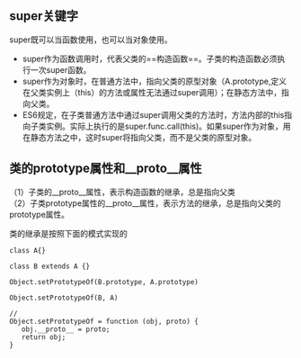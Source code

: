 ## super关键字
super既可以当函数使用，也可以当对象使用。

- super作为函数调用时，代表父类的==构造函数==。子类的构造函数必须执行一次super函数。
- super作为对象时，在普通方法中，指向父类的原型对象（A.prototype,定义在父类实例上（this）的方法或属性无法通过super调用）；在静态方法中，指向父类。
- ES6规定，在子类普通方法中通过super调用父类的方法时，方法内部的this指向子类实例。实际上执行的是super.func.call(this)。如果super作为对象，用在静态方法之中，这时super将指向父类，而不是父类的原型对象。

## 类的prototype属性和__proto__属性
（1）子类的__proto__属性，表示构造函数的继承，总是指向父类  
（2）子类prototype属性的__proto__属性，表示方法的继承，总是指向父类的prototype属性。
  
类的继承是按照下面的模式实现的

```
class A{}

class B extends A {}

Object.setPrototypeOf(B.prototype, A.prototype)

Object.setPrototypeOf(B, A)

// 
Object.setPrototypeOf = function (obj, proto) {
   obj.__proto__ = proto;
   return obj;
}
```

